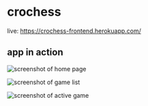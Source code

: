 # crochess
live: https://crochess-frontend.herokuapp.com/

## app in action
![screenshot of home page](https://i.postimg.cc/GhjsvD7h/Screenshot-from-2022-05-13-12-55-15.png)

![screenshot of game list](https://i.postimg.cc/kXCbVsyp/Screenshot-from-2022-05-13-15-31-15.png)

![screenshot of active game](https://i.postimg.cc/FzRC23YN/Screenshot-from-2022-05-13-19-36-47.png)
